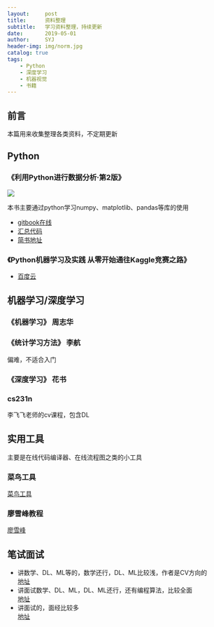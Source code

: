 ```yaml
---
layout:     post
title:      资料整理
subtitle:   学习资料整理，持续更新
date:       2019-05-01
author:     SYJ
header-img: img/norm.jpg
catalog: true
tags:
    - Python
    - 深度学习
    - 机器视觉
    - 书籍
---
```


## 前言
本篇用来收集整理各类资料，不定期更新

## Python

### 《利用Python进行数据分析·第2版》

![](https://upload-images.jianshu.io/upload_images/7178691-0d965cf51eb5af9e.png?imageMogr2/auto-orient/strip%7CimageView2/2/w/516/format/webp)

本书主要通过python学习numpy、matplotlib、pandas等库的使用
- [gitbook在线](https://seancheney.gitbook.io/python-for-data-analysis-2nd/)
- [汇总代码](https://github.com/wesm/pydata-book)
- [简书地址](https://www.jianshu.com/p/04d180d90a3f)

### 《Python机器学习及实践 从零开始通往Kaggle竞赛之路》

- [百度云](https://u14147674.ctfile.com/fs/14147674-308662378)

## 机器学习/深度学习

### 《机器学习》 周志华

### 《统计学习方法》 李航 

偏难，不适合入门

### 《深度学习》 花书
### cs231n

李飞飞老师的cv课程，包含DL

## 实用工具

主要是在线代码编译器、在线流程图之类的小工具

### 菜鸟工具

[菜鸟工具](https://c.runoob.com/more/shapefly-diagram/#)

### 廖雪峰教程
[廖雪峰](https://www.liaoxuefeng.com/)


## 笔试面试

- 讲数学、DL、ML等的，数学还行，DL、ML比较浅，作者是CV方向的        
[地址](https://github.com/scutan90/DeepLearning-500-questions/issues)
- 讲面试数学、DL、ML，DL、ML还行，还有编程算法，比较全面    
[地址](https://github.com/imhuay/Algorithm_Interview_Notes-Chinese/issues)
- 讲面试的，面经比较多    
[地址](https://github.com/zslomo/2019-Autumn-recruitment-experience)
